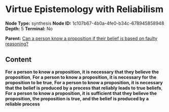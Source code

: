 # Virtue Epistemology with Reliabilism

**Node Type:** synthesis
**Node ID:** 1c107b67-4b0a-4fe0-b34c-678945858948
**Depth:** 5
**Terminal:** No

**Parent:** [Can a person know a proposition if their belief is based on faulty reasoning?](can-a-person-know-a-proposition-if-their-belief-is-based-on-faulty-reasoning-antithesis-a816619b-142b-4cf6-b0d1-98216a4f10d0.md)

## Content

**For a person to know a proposition, it is necessary that they believe the proposition**, **For a person to know a proposition, it is necessary for the proposition to be true**, **For a person to know a proposition, it is necessary that the belief is produced by a process that reliably leads to true beliefs**, **For a person to know a proposition, it is sufficient that they believe the proposition, the proposition is true, and the belief is produced by a reliable process**
